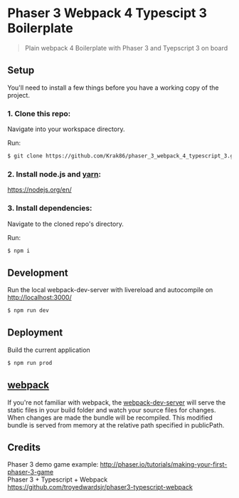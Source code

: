 Phaser 3 Webpack 4 Typescipt 3 Boilerplate
===========

> Plain webpack 4 Boilerplate with Phaser 3 and Tyepscript 3 on board

## Setup
You'll need to install a few things before you have a working copy of the project.

### 1. Clone this repo:
Navigate into your workspace directory.

Run:
```sh
$ git clone https://github.com/Krak86/phaser_3_webpack_4_typescript_3.git
```
### 2. Install node.js and [yarn](https://yarnpkg.com/):
https://nodejs.org/en/

### 3. Install dependencies:
Navigate to the cloned repo's directory.

Run:
```sh
$ npm i
```

## Development
Run the local webpack-dev-server with livereload and autocompile on [http://localhost:3000/](http://localhost:3000/)
```sh
$ npm run dev
```
## Deployment
Build the current application
```sh
$ npm run prod
```

## [webpack](https://webpack.js.org/)
If you're not familiar with webpack, the [webpack-dev-server](https://webpack.js.org/configuration/dev-server/) will serve the static files in your build folder and watch your source files for changes.
When changes are made the bundle will be recompiled. This modified bundle is served from memory at the relative path specified in publicPath.

## Credits

Phaser 3 demo game example: http://phaser.io/tutorials/making-your-first-phaser-3-game \
Phaser 3 + Typescript + Webpack https://github.com/troyedwardsjr/phaser3-typescript-webpack 
